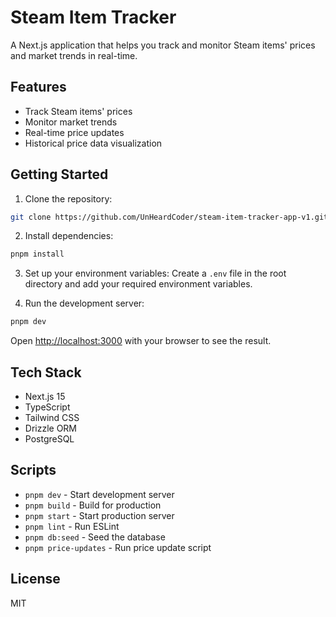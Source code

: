 # Steam Item Tracker

A Next.js application that helps you track and monitor Steam items' prices and market trends in real-time.

## Features

- Track Steam items' prices
- Monitor market trends
- Real-time price updates
- Historical price data visualization

## Getting Started

1. Clone the repository:
```bash
git clone https://github.com/UnHeardCoder/steam-item-tracker-app-v1.git
```

2. Install dependencies:
```bash
pnpm install
```

3. Set up your environment variables:
Create a `.env` file in the root directory and add your required environment variables.

4. Run the development server:
```bash
pnpm dev
```

Open [http://localhost:3000](http://localhost:3000) with your browser to see the result.

## Tech Stack

- Next.js 15
- TypeScript
- Tailwind CSS
- Drizzle ORM
- PostgreSQL

## Scripts

- `pnpm dev` - Start development server
- `pnpm build` - Build for production
- `pnpm start` - Start production server
- `pnpm lint` - Run ESLint
- `pnpm db:seed` - Seed the database
- `pnpm price-updates` - Run price update script

## License

MIT
